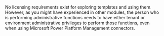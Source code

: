 No licensing requirements exist for exploring templates and using them. However, as you might have experienced in other modules, the person who is performing administrative functions needs to have either tenant or environment administrative privileges to perform those functions, even when using Microsoft Power Platform Management connectors. 
